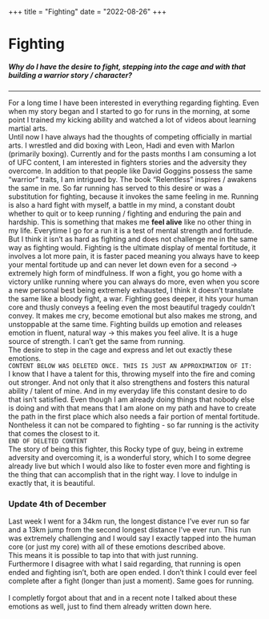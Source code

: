 +++
title = "Fighting"
date = "2022-08-26"
+++

# Fighting
##### Why do I have the desire to fight, stepping into the cage and with that building a warrior story / character?
<hr>

For a long time I have been interested in everything regarding fighting. Even when my story began and I started to go for runs in the morning, at some point I trained my kicking ability and watched a lot of videos about learning martial arts. <br>
Until now I have always had the thoughts of competing officially in martial arts. I wrestled and did boxing with Leon, Hadi and even with Marlon (primarily boxing). Currently and for the pasts months I am consuming a lot of UFC content, I am interested in fighters stories and the adversity they overcome. In addition to that people like David Goggins possess the same “warrior” traits, I am intrigued by. The book “Relentless” inspires / awakens the same in me. So far running has served to this desire or was a substitution for fighting, because it invokes the same feeling in me. Running is also a hard fight with myself, a battle in my mind, a constant doubt whether to quit or to keep running / fighting and enduring the pain and hardship.
This is something that makes me **feel alive** like no other thing in my life. Everytime I go for a run it is a test of mental strength and fortitude. But I think it isn’t as hard as fighting and does not challenge me in the same way as fighting would. Fighting is the ultimate display of mental fortitude, it involves a lot more pain, it is faster paced meaning you always have to keep your mental fortitude up and can never let down even for a second -> extremely high form of mindfulness.
If won a fight, you go home with a victory unlike running where you can always do more, even when you score a new personal best being extremely exhausted, I think it doesn’t translate the same like a bloody fight, a war. Fighting goes deeper, it hits your human core and thusly conveys a feeling even the most beautiful tragedy couldn’t convey. It makes me cry, become emotional but also makes me strong, and unstoppable at the same time. Fighting builds up emotion and releases emotion in fluent, natural way -> this makes you feel alive. It is a huge source of strength. I can’t get the same from running.  
The desire to step in the cage and express and let out exactly these emotions.<br>
`CONTENT BELOW WAS DELETED ONCE. THIS IS JUST AN APPROXIMATION OF IT:`<br>
I know that I have a talent for this, throwing myself into the fire and coming out stronger. And not only that it also strengthens and fosters this natural ability / talent of mine. And in my everyday life this constant desire to do that isn’t satisfied. Even though I am already doing things that nobody else is doing and with that means that I am alone on my path and have to create the path in the first place which also needs a fair portion of mental fortitude. Nontheless it can not be compared to fighting - so far running is the activity that comes the closest to it.<br>
`END OF DELETED CONTENT`<br>
The story of being this fighter, this Rocky type of guy, being in extreme adversity and overcoming it, is a wonderful story, which I to some degree already live but which I would also like to foster even more and fighting is the thing that can accomplish that in the right way. I love to indulge in exactly that, it is beautiful.

### Update 4th of December
Last week I went for a 34km run, the longest distance I’ve ever run so far and a 13km jump from the second longest distance I’ve ever run. This run was extremely challenging and I would say I exactly tapped into the human core (or just my core) with all of these emotions described above. <br>
This means it is possible to tap into that with just running. <br>
Furthermore I disagree with what I said regarding, that running is open ended and fighting isn’t, both are open ended. I don’t think I could ever feel complete after a fight (longer than just a moment). Same goes for running.
<br><br>
I completly forgot about that and in a recent note I talked about these emotions as well, just to find them already written down here.<br>

